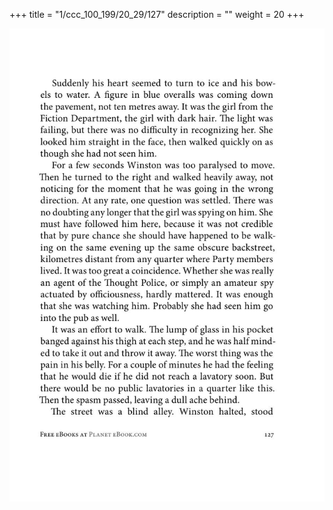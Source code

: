 +++
title = "1/ccc_100_199/20_29/127"
description = ""
weight = 20
+++

<img class="center-fit-jpg" src="/jpg_/out_jpg_1984__127.jpg" ></img>

